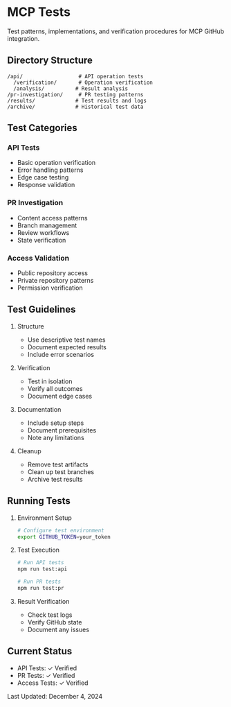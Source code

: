 # MCP Tests

Test patterns, implementations, and verification procedures for MCP GitHub integration.

## Directory Structure

```
/api/                  # API operation tests
  /verification/       # Operation verification
  /analysis/          # Result analysis
/pr-investigation/     # PR testing patterns
/results/             # Test results and logs
/archive/             # Historical test data
```

## Test Categories

### API Tests
- Basic operation verification
- Error handling patterns
- Edge case testing
- Response validation

### PR Investigation
- Content access patterns
- Branch management
- Review workflows
- State verification

### Access Validation
- Public repository access
- Private repository patterns
- Permission verification

## Test Guidelines

1. Structure
   - Use descriptive test names
   - Document expected results
   - Include error scenarios

2. Verification
   - Test in isolation
   - Verify all outcomes
   - Document edge cases

3. Documentation
   - Include setup steps
   - Document prerequisites
   - Note any limitations

4. Cleanup
   - Remove test artifacts
   - Clean up test branches
   - Archive test results

## Running Tests

1. Environment Setup
   ```bash
   # Configure test environment
   export GITHUB_TOKEN=your_token
   ```

2. Test Execution
   ```bash
   # Run API tests
   npm run test:api
   
   # Run PR tests
   npm run test:pr
   ```

3. Result Verification
   - Check test logs
   - Verify GitHub state
   - Document any issues

## Current Status

- API Tests: ✓ Verified
- PR Tests: ✓ Verified
- Access Tests: ✓ Verified

Last Updated: December 4, 2024